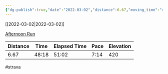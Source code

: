 ```yaml
---
{"dg-publish":true,"date":"2022-03-02","distance":6.67,"moving_time":"48:18","elapsed_time":"51:02","pace":"7:14","total_elevation_gain":420,"url":"https://www.strava.com/activities/6764128394","permalink":"/01-personal/strava/2022-03-02-afternoon-run/","dgPassFrontmatter":true}
---
```



[[2022-03-02\|2022-03-02]]

[Afternoon Run](https://www.strava.com/activities/6764128394)

| Distance | Time  | Elapsed Time | Pace | Elevation |
| -------- | ----- | ------------ | ---- | --------- |
| 6.67     | 48:18 | 51:02        | 7:14 | 420       |




#strava
